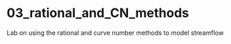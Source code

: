 # 03_rational_and_CN_methods
Lab on using the rational and curve number methods to model streamflow
